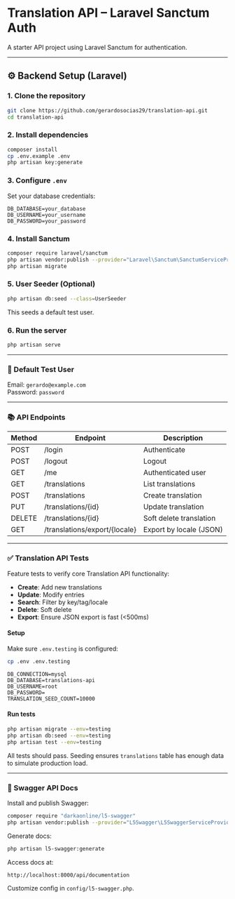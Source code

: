 # Translation API – Laravel Sanctum Auth

A starter API project using Laravel Sanctum for authentication.

---

## ⚙️ Backend Setup (Laravel)

### 1. Clone the repository
```bash
git clone https://github.com/gerardosocias29/translation-api.git
cd translation-api
````

### 2. Install dependencies

```bash
composer install
cp .env.example .env
php artisan key:generate
```

### 3. Configure `.env`

Set your database credentials:

```
DB_DATABASE=your_database
DB_USERNAME=your_username
DB_PASSWORD=your_password
```

### 4. Install Sanctum

```bash
composer require laravel/sanctum
php artisan vendor:publish --provider="Laravel\Sanctum\SanctumServiceProvider"
php artisan migrate
```

### 5. User Seeder (Optional)

```bash
php artisan db:seed --class=UserSeeder
```

This seeds a default test user.

### 6. Run the server

```bash
php artisan serve
```

---

### 🔐 Default Test User

Email: `gerardo@example.com`  
Password: `password`

---

### 📚 API Endpoints

| Method | Endpoint                      | Description              |
|--------|-------------------------------|--------------------------|
| POST   | /login                        | Authenticate             |
| POST   | /logout                       | Logout                   |
| GET    | /me                           | Authenticated user       |
| GET    | /translations                 | List translations        |
| POST   | /translations                 | Create translation       |
| PUT    | /translations/{id}           | Update translation       |
| DELETE | /translations/{id}           | Soft delete translation  |
| GET    | /translations/export/{locale}| Export by locale (JSON)  |

---

### ✅ Translation API Tests

Feature tests to verify core Translation API functionality:

* **Create**: Add new translations
* **Update**: Modify entries
* **Search**: Filter by key/tag/locale
* **Delete**: Soft delete
* **Export**: Ensure JSON export is fast (<500ms)

#### Setup

Make sure `.env.testing` is configured:

```bash
cp .env .env.testing
```

```env
DB_CONNECTION=mysql
DB_DATABASE=translations-api
DB_USERNAME=root
DB_PASSWORD=
TRANSLATION_SEED_COUNT=10000
```

#### Run tests

```bash
php artisan migrate --env=testing
php artisan db:seed --env=testing
php artisan test --env=testing
```

All tests should pass. Seeding ensures `translations` table has enough data to simulate production load.

---

### 📘 Swagger API Docs

Install and publish Swagger:

```bash
composer require "darkaonline/l5-swagger"
php artisan vendor:publish --provider="L5Swagger\L5SwaggerServiceProvider"
```

Generate docs:

```bash
php artisan l5-swagger:generate
```

Access docs at:

```
http://localhost:8000/api/documentation
```

Customize config in `config/l5-swagger.php`.
